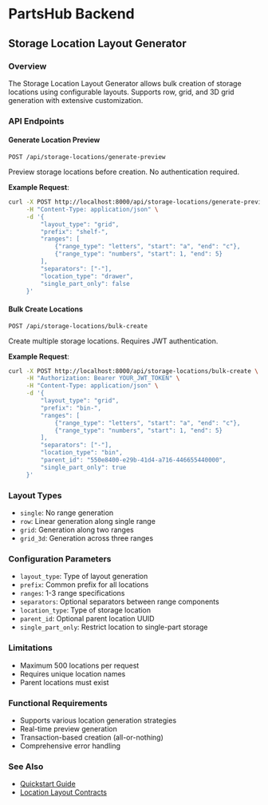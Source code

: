 # PartsHub Backend

## Storage Location Layout Generator

### Overview
The Storage Location Layout Generator allows bulk creation of storage locations using configurable layouts. Supports row, grid, and 3D grid generation with extensive customization.

### API Endpoints

#### Generate Location Preview
`POST /api/storage-locations/generate-preview`

Preview storage locations before creation. No authentication required.

**Example Request**:
```bash
curl -X POST http://localhost:8000/api/storage-locations/generate-preview \
     -H "Content-Type: application/json" \
     -d '{
         "layout_type": "grid",
         "prefix": "shelf-",
         "ranges": [
             {"range_type": "letters", "start": "a", "end": "c"},
             {"range_type": "numbers", "start": 1, "end": 5}
         ],
         "separators": ["-"],
         "location_type": "drawer",
         "single_part_only": false
     }'
```

#### Bulk Create Locations
`POST /api/storage-locations/bulk-create`

Create multiple storage locations. Requires JWT authentication.

**Example Request**:
```bash
curl -X POST http://localhost:8000/api/storage-locations/bulk-create \
     -H "Authorization: Bearer YOUR_JWT_TOKEN" \
     -H "Content-Type: application/json" \
     -d '{
         "layout_type": "grid",
         "prefix": "bin-",
         "ranges": [
             {"range_type": "letters", "start": "a", "end": "c"},
             {"range_type": "numbers", "start": 1, "end": 5}
         ],
         "separators": ["-"],
         "location_type": "bin",
         "parent_id": "550e8400-e29b-41d4-a716-446655440000",
         "single_part_only": true
     }'
```

### Layout Types
- `single`: No range generation
- `row`: Linear generation along single range
- `grid`: Generation along two ranges
- `grid_3d`: Generation across three ranges

### Configuration Parameters
- `layout_type`: Type of layout generation
- `prefix`: Common prefix for all locations
- `ranges`: 1-3 range specifications
- `separators`: Optional separators between range components
- `location_type`: Type of storage location
- `parent_id`: Optional parent location UUID
- `single_part_only`: Restrict location to single-part storage

### Limitations
- Maximum 500 locations per request
- Requires unique location names
- Parent locations must exist

### Functional Requirements
- Supports various location generation strategies
- Real-time preview generation
- Transaction-based creation (all-or-nothing)
- Comprehensive error handling

### See Also
- [Quickstart Guide](/specs/003-location-improvements-as/quickstart.md)
- [Location Layout Contracts](/specs/003-location-improvements-as/contracts/location-layout-api.yaml)